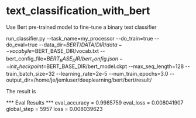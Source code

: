 # text_classification_with_bert
Use Bert pre-trained model to fine-tune a binary text classifier

run_classifier.py  --task_name=my_processor  --do_train=true   --do_eval=true   --data_dir=$BERT/DATA/DIR/data   --vocab_file=$BERT_BASE_DIR/vocab.txt   --bert_config_file=$BERT_BASE_DIR/bert_config.json   --init_checkpoint=$BERT_BASE_DIR/bert_model.ckpt   --max_seq_length=128   --train_batch_size=32   --learning_rate=2e-5   --num_train_epochs=3.0   --output_dir=/home/je/jemluser/deeplearning/bert/bert/result/

The result is 

*** Eval Results ***
   eval_accuracy = 0.9985759
   eval_loss = 0.008041907
   global_step = 5957
   loss = 0.008039623
